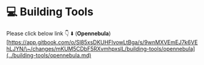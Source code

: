 # 💻 Building Tools

Please click below link 👇 ⬇️ (**Opennebula**)\
[https://app.gitbook.com/o/Sl85xsDKUHFlvowLtBga/s/9wnMXVEmEJ7k6VEhLJYN/\~/changes/mKUM5CDbF5RXvmhpxslL/building-tools/opennebula](../building-tools/opennebula.md)
